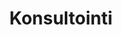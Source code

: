 ---
layout: page
title: Konsultointi
subtitle: 
formspree_comment: true
comment_teksti: Varaa aika ilmaiseen konsultointiin
---